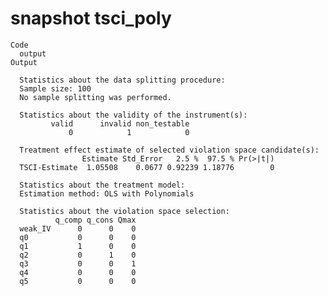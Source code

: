 # snapshot tsci_poly

    Code
      output
    Output
      
      Statistics about the data splitting procedure:
      Sample size: 100 
      No sample splitting was performed.
      
      Statistics about the validity of the instrument(s):
             valid      invalid non_testable 
                 0            1            0 
      
      Treatment effect estimate of selected violation space candidate(s):
                    Estimate Std_Error   2.5 %  97.5 % Pr(>|t|)
      TSCI-Estimate  1.05508    0.0677 0.92239 1.18776        0
      
      Statistics about the treatment model:
      Estimation method: OLS with Polynomials 
      
      Statistics about the violation space selection:
              q_comp q_cons Qmax
      weak_IV      0      0    0
      q0           0      0    0
      q1           1      0    0
      q2           0      1    0
      q3           0      0    1
      q4           0      0    0
      q5           0      0    0

